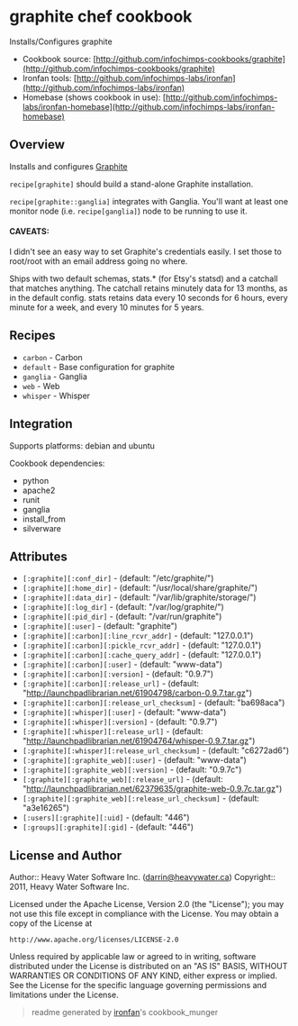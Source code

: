 # graphite chef cookbook

Installs/Configures graphite

* Cookbook source:   [http://github.com/infochimps-cookbooks/graphite](http://github.com/infochimps-cookbooks/graphite)
* Ironfan tools: [http://github.com/infochimps-labs/ironfan](http://github.com/infochimps-labs/ironfan)
* Homebase (shows cookbook in use): [http://github.com/infochimps-labs/ironfan-homebase](http://github.com/infochimps-labs/ironfan-homebase)

## Overview

Installs and configures [Graphite](http://graphite.wikidot.com/)

`recipe[graphite]` should build a stand-alone Graphite installation.

`recipe[graphite::ganglia]` integrates with Ganglia. You'll want at least one
monitor node (i.e. `recipe[ganglia]`) node to be running to use it.

#### CAVEATS:

I didn't see an easy way to set Graphite's credentials easily.  I set those to
root/root with an email address going no where.

Ships with two default schemas, stats.* (for Etsy's statsd) and a catchall that
matches anything. The catchall retains minutely data for 13 months, as in the
default config. stats retains data every 10 seconds for 6 hours, every minute
for a week, and every 10 minutes for 5 years.

## Recipes 

* `carbon`                   - Carbon
* `default`                  - Base configuration for graphite
* `ganglia`                  - Ganglia
* `web`                      - Web
* `whisper`                  - Whisper

## Integration

Supports platforms: debian and ubuntu

Cookbook dependencies:

* python
* apache2
* runit
* ganglia
* install_from
* silverware


## Attributes

* `[:graphite][:conf_dir]`            -  (default: "/etc/graphite/")
* `[:graphite][:home_dir]`            -  (default: "/usr/local/share/graphite/")
* `[:graphite][:data_dir]`            -  (default: "/var/lib/graphite/storage/")
* `[:graphite][:log_dir]`             -  (default: "/var/log/graphite/")
* `[:graphite][:pid_dir]`             -  (default: "/var/run/graphite")
* `[:graphite][:user]`                -  (default: "graphite")
* `[:graphite][:carbon][:line_rcvr_addr]` -  (default: "127.0.0.1")
* `[:graphite][:carbon][:pickle_rcvr_addr]` -  (default: "127.0.0.1")
* `[:graphite][:carbon][:cache_query_addr]` -  (default: "127.0.0.1")
* `[:graphite][:carbon][:user]`       -  (default: "www-data")
* `[:graphite][:carbon][:version]`    -  (default: "0.9.7")
* `[:graphite][:carbon][:release_url]` -  (default: "http://launchpadlibrarian.net/61904798/carbon-0.9.7.tar.gz")
* `[:graphite][:carbon][:release_url_checksum]` -  (default: "ba698aca")
* `[:graphite][:whisper][:user]`      -  (default: "www-data")
* `[:graphite][:whisper][:version]`   -  (default: "0.9.7")
* `[:graphite][:whisper][:release_url]` -  (default: "http://launchpadlibrarian.net/61904764/whisper-0.9.7.tar.gz")
* `[:graphite][:whisper][:release_url_checksum]` -  (default: "c6272ad6")
* `[:graphite][:graphite_web][:user]` -  (default: "www-data")
* `[:graphite][:graphite_web][:version]` -  (default: "0.9.7c")
* `[:graphite][:graphite_web][:release_url]` -  (default: "http://launchpadlibrarian.net/62379635/graphite-web-0.9.7c.tar.gz")
* `[:graphite][:graphite_web][:release_url_checksum]` -  (default: "a3e16265")
* `[:users][:graphite][:uid]`         -  (default: "446")
* `[:groups][:graphite][:gid]`        -  (default: "446")

## License and Author

Author::                Heavy Water Software Inc. (<darrin@heavywater.ca>)
Copyright::             2011, Heavy Water Software Inc.

Licensed under the Apache License, Version 2.0 (the "License");
you may not use this file except in compliance with the License.
You may obtain a copy of the License at

    http://www.apache.org/licenses/LICENSE-2.0

Unless required by applicable law or agreed to in writing, software
distributed under the License is distributed on an "AS IS" BASIS,
WITHOUT WARRANTIES OR CONDITIONS OF ANY KIND, either express or implied.
See the License for the specific language governing permissions and
limitations under the License.

> readme generated by [ironfan](http://github.com/infochimps-labs/ironfan)'s cookbook_munger
